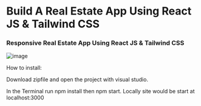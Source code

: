 # Build A Real Estate App Using React JS & Tailwind CSS
### Responsive Real Estate App Using React JS & Tailwind CSS

![image](https://user-images.githubusercontent.com/59428039/232766424-1b118b69-aaa1-49d5-9558-1b81c18ce3ff.png)

How to install:

Download zipfile and open the project with visual studio. 

In the Terminal run npm install then npm start. Locally site would be start at localhost:3000




